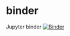# binder
Jupyter binder
[![Binder](https://mybinder.org/badge_logo.svg)](https://mybinder.org/v2/gh/tcedar/binder/master)
